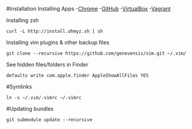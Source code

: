 #Installation
Installing Apps
-[Chrome](https://www.google.com/chrome?brand=CHMO#eula)
-[GitHub](http://git-scm.com/download/mac)
-[VirtualBox](https://www.virtualbox.org/wiki/Downloads)
-[Vagrant](http://www.vagrantup.com/downloads.html)

Installing zsh
```
curl -L http://install.ohmyz.sh | sh
```

Installing vim plugins & other backup files
```
git clone --recursive https://github.com/genevensis/vim.git ~/.vim/
```

See hidden files/folders in Finder
```
defaults write com.apple.finder AppleShowAllFiles YES
```

#Symlinks
```
ln -s ~/.vim/.vimrc ~/.vimrc
```

#Updating bundles
```
git submodule update --recursive
```
